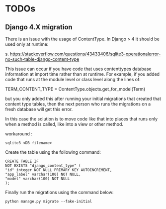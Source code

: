 # TODOs

## Django 4.X migration

There is an issue with the usage of ContentType.
In Django > 4 it should be used only at runtime:

s. https://stackoverflow.com/questions/43433406/sqlite3-operationalerror-no-such-table-django-content-type

This issue can occur if you have code that uses contenttypes database information at import time rather than at runtime. For example, if you added code that runs at the module level or class level along the lines of:

TERM_CONTENT_TYPE = ContentType.objects.get_for_model(Term)

but you only added this after running your initial migrations that created that content type tables, then the next person who runs the migrations on a fresh database will get this error.

In this case the solution is to move code like that into places that runs only when a method is called, like into a view or other method.



workaround :


    sqlite3 <DB filename> 

Create the table using the following command:

    CREATE TABLE IF
    NOT EXISTS "django_content_type" (
    "id" integer NOT NULL PRIMARY KEY AUTOINCREMENT,
    "app_label" varchar(100) NOT NULL,
    "model" varchar(100) NOT NULL
    );

Finally run the migrations using the command below:

    python manage.py migrate --fake-initial



